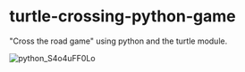 # turtle-crossing-python-game
"Cross the road game" using python and the turtle module.

![python_S4o4uFF0Lo](https://user-images.githubusercontent.com/6544118/107481324-486bae80-6b7e-11eb-9e20-36999af15f7b.png)
